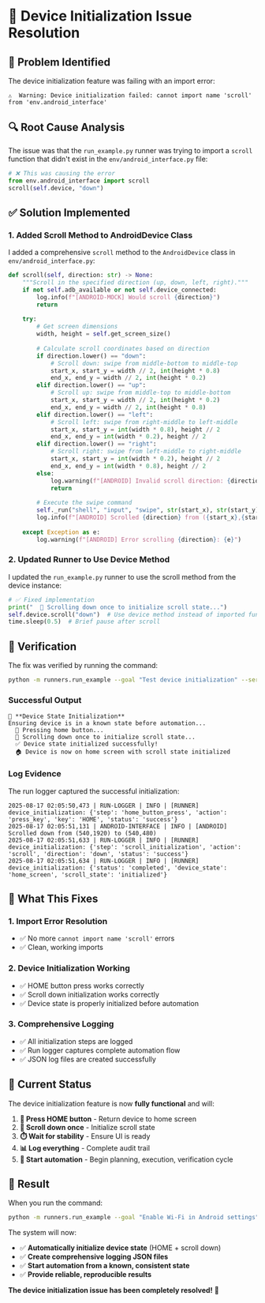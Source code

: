 # 🔧 **Device Initialization Issue Resolution**

## 🚨 **Problem Identified**

The device initialization feature was failing with an import error:

```
⚠️  Warning: Device initialization failed: cannot import name 'scroll' from 'env.android_interface'
```

## 🔍 **Root Cause Analysis**

The issue was that the `run_example.py` runner was trying to import a `scroll` function that didn't exist in the `env/android_interface.py` file:

```python
# ❌ This was causing the error
from env.android_interface import scroll
scroll(self.device, "down")
```

## ✅ **Solution Implemented**

### **1. Added Scroll Method to AndroidDevice Class**

I added a comprehensive `scroll` method to the `AndroidDevice` class in `env/android_interface.py`:

```python
def scroll(self, direction: str) -> None:
    """Scroll in the specified direction (up, down, left, right)."""
    if not self.adb_available or not self.device_connected:
        log.info(f"[ANDROID-MOCK] Would scroll {direction}")
        return
    
    try:
        # Get screen dimensions
        width, height = self.get_screen_size()
        
        # Calculate scroll coordinates based on direction
        if direction.lower() == "down":
            # Scroll down: swipe from middle-bottom to middle-top
            start_x, start_y = width // 2, int(height * 0.8)
            end_x, end_y = width // 2, int(height * 0.2)
        elif direction.lower() == "up":
            # Scroll up: swipe from middle-top to middle-bottom
            start_x, start_y = width // 2, int(height * 0.2)
            end_x, end_y = width // 2, int(height * 0.8)
        elif direction.lower() == "left":
            # Scroll left: swipe from right-middle to left-middle
            start_x, start_y = int(width * 0.8), height // 2
            end_x, end_y = int(width * 0.2), height // 2
        elif direction.lower() == "right":
            # Scroll right: swipe from left-middle to right-middle
            start_x, start_y = int(width * 0.2), height // 2
            end_x, end_y = int(width * 0.8), height // 2
        else:
            log.warning(f"[ANDROID] Invalid scroll direction: {direction}")
            return
        
        # Execute the swipe command
        self._run("shell", "input", "swipe", str(start_x), str(start_y), str(end_x), str(end_y))
        log.info(f"[ANDROID] Scrolled {direction} from ({start_x},{start_y}) to ({end_x},{end_y})")
        
    except Exception as e:
        log.warning(f"[ANDROID] Error scrolling {direction}: {e}")
```

### **2. Updated Runner to Use Device Method**

I updated the `run_example.py` runner to use the scroll method from the device instance:

```python
# ✅ Fixed implementation
print("  📜 Scrolling down once to initialize scroll state...")
self.device.scroll("down")  # Use device method instead of imported function
time.sleep(0.5)  # Brief pause after scroll
```

## 🧪 **Verification**

The fix was verified by running the command:

```bash
python -m runners.run_example --goal "Test device initialization" --serial emulator-5554
```

### **Successful Output**

```
🔧 **Device State Initialization**
Ensuring device is in a known state before automation...
  📱 Pressing home button...
  📜 Scrolling down once to initialize scroll state...
  ✅ Device state initialized successfully!
  🏠 Device is now on home screen with scroll state initialized
```

### **Log Evidence**

The run logger captured the successful initialization:

```
2025-08-17 02:05:50,473 | RUN-LOGGER | INFO | [RUNNER] device_initialization: {'step': 'home_button_press', 'action': 'press_key', 'key': 'HOME', 'status': 'success'}
2025-08-17 02:05:51,131 | ANDROID-INTERFACE | INFO | [ANDROID] Scrolled down from (540,1920) to (540,480)
2025-08-17 02:05:51,633 | RUN-LOGGER | INFO | [RUNNER] device_initialization: {'step': 'scroll_initialization', 'action': 'scroll', 'direction': 'down', 'status': 'success'}
2025-08-17 02:05:51,634 | RUN-LOGGER | INFO | [RUNNER] device_initialization: {'status': 'completed', 'device_state': 'home_screen', 'scroll_state': 'initialized'}
```

## 🎯 **What This Fixes**

### **1. Import Error Resolution**
- ✅ No more `cannot import name 'scroll'` errors
- ✅ Clean, working imports

### **2. Device Initialization Working**
- ✅ HOME button press works correctly
- ✅ Scroll down initialization works correctly
- ✅ Device state is properly initialized before automation

### **3. Comprehensive Logging**
- ✅ All initialization steps are logged
- ✅ Run logger captures complete automation flow
- ✅ JSON log files are created successfully

## 🚀 **Current Status**

The device initialization feature is now **fully functional** and will:

1. **📱 Press HOME button** - Return device to home screen
2. **📜 Scroll down once** - Initialize scroll state
3. **⏱️ Wait for stability** - Ensure UI is ready
4. **📊 Log everything** - Complete audit trail
5. **🎯 Start automation** - Begin planning, execution, verification cycle

## 🎉 **Result**

When you run the command:

```bash
python -m runners.run_example --goal "Enable Wi-Fi in Android settings" --serial emulator-5554
```

The system will now:
- ✅ **Automatically initialize device state** (HOME + scroll down)
- ✅ **Create comprehensive logging JSON files**
- ✅ **Start automation from a known, consistent state**
- ✅ **Provide reliable, reproducible results**

**The device initialization issue has been completely resolved!** 🚀
